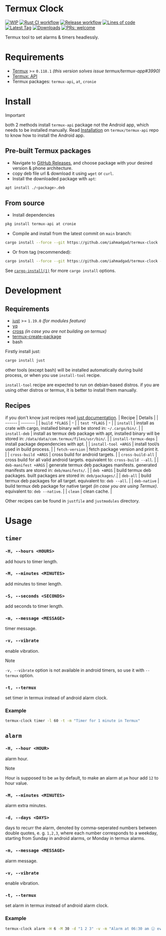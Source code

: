 # Termux Clock
[![WIP](https://img.shields.io/badge/%F0%9F%9B%A0-WIP-cyan)](#)
[![Rust CI workflow](https://img.shields.io/github/actions/workflow/status/iahmadgad/termux-clock/rust.yml?label=Rust%20CI&logo=rust)](https://github.com/iahmadgad/termux-clock/actions/workflows/rust.yml)
[![Release workflow](https://img.shields.io/github/actions/workflow/status/iahmadgad/termux-clock/release.yml?label=Release&logo=github)](https://github.com/iahmadgad/termux-clock/actions/workflows/release.yml)
[![Lines of code](https://tokei.rs/b1/github/iahmadgad/termux-clock?category=code&label=Lines%20of%20code&style=flat)](#)
[![Latest Tag](https://img.shields.io/github/v/tag/iahmadgad/termux-clock?label=Latest%20tag&sort=semver)](https://github.com/iahmadgad/termux-clock/tags)
[![Downloads](https://img.shields.io/github/downloads/iahmadgad/termux-clock/total?label=Downloads%20(GH))](https://github.com/iahmadgad/termux-clock/releases)
[![PRs: welcome](https://img.shields.io/badge/PRs-welcome-lemon)](https://github.com/iahmadgad/termux-clock/fork)

Termux tool to set alarms & timers headlessly.

# Requirements
- [Termux](https://github.com/termux/termux-app) >= `0.118.1` _(this version solves issue termux/termux-app#3990)_
- [Termux: API](https://github.com/termux/termux-api)
- Termux packages: `termux-api`, `at`, `cronie`

# Install
> [!IMPORTANT]
> both 2 methods install `termux-api` package not the Android app, which needs to be installed manually.
> Read [Installation](https://github.com/termux/termux-api?tab=readme-ov-file#installation) on `termux/termux-api` repo to know how to install the Android app.
## Pre-built Termux packages
- Navigate to [GitHub Releases](https://github.com/iahmadgad/termux-clock/releases), and choose package with your desired version & phone architecture.
- copy deb file url & download it using `wget` or `curl`.
- Install the downloaded package with `apt`:
```sh
apt install ./<package>.deb
```
## From source
- Install dependencies
```sh
pkg install termux-api at cronie
```
- Compile and install from the latest commit on `main` branch:
```sh
cargo install --force --git https://github.com/iahmadgad/termux-clock
```
- Or from tag (recommended):
```sh
cargo install --force --git https://github.com/iahmadgad/termux-clock --tag <tag>
```
See [`cargo-install(1)`](https://doc.rust-lang.org/cargo/commands/cargo-install.html) for more `cargo install` options.
# Development
## Requirements 
- [just](https://github.com/casey/just) >= `1.19.0` _(for modules feature)_
- [yq](https://github.com/mikefarah/yq)
- [cross](https://github.com/cross-rs/cross) _(in case you are not building on termux)_
- [termux-create-package](https://github.com/termux/termux-create-package)
- bash

Firstly install just:
```sh
cargo install just
```
other tools (except bash) will be installed automatically during build process, or when you use `install-tool` recipe.

`install-tool` recipe are expected to run on debian-based distros. if you are using other distros or termux, it is better to install them manually.
## Recipes
if you don't know just recipes read [just documentation](https://just.systems/man/en/).
| Recipe | Details |
| ------ | ------- |
| `build *FLAGS` | - |
| `test *FLAGS` | - |
| `install` | install as crate with cargo, installed binary will be stored in: `~/.cargo/bin/`. |
| `install-deb` | install as termux deb package with apt, installed binary will be stored in: `/data/data/com.termux/files/usr/bin/`. |
| `install-termux-deps` | install package dependencies with apt. |
| `install-tool +ARGS` | install tool/s used in build process. |
| `fetch-version` | fetch package version and print it. |
| `cross-build +ARGS` | cross build for android targets. |
| `cross-build-all` | cross build for all valid android targets. equivalent to: `cross-build --all`. |
| `deb-manifest +ARGS` | generate termux deb packages manifests. generated manifests are stored in: `deb/manifests/`. |
| `deb +ARGS` | build termux deb packages. built packages are stored in: `deb/packages/`.|
| `deb-all` | build termux deb packages for all target. equivalent to: `deb --all`. |
| `deb-native` | build termux deb package for native target _(in case you are using Termux)_. equivalent to: `deb --native`. |
| `clean` | clean cache. |

Other recipes can be found in `justfile` and `justmodules` directory.
# Usage
## `timer`
### `-H, --hours <HOURS>`
add hours to timer length.
### `-M, --minutes <MINUTES>`
add minutes to timer length.
### `-S, --seconds <SECONDS>`
add seconds to timer length.
### `-m, --message <MESSAGE>`
timer message.
### `-v, --vibrate`
enable vibration.
> [!NOTE]
> `-v, --vibrate` option is not available in android timers, so use it with `--termux` option.
### `-t, --termux`
set timer in termux instead of android alarm clock.
### Example
```sh
termux-clock timer -l 60 -t -m "Timer for 1 minute in Termux"
```
## `alarm`
### `-H, --hour <HOUR>`
alarm hour.
> [!NOTE]
> Hour is supposed to be `am` by default, to make an alarm at `pm` hour add `12` to hour value.
### `-M, --minutes <MINUTES>`
alarm extra minutes.
### `-d, --days <DAYS>`
days to recurr the alarm, denoted by comma-seperated numbers between double quotes, e. g. `1,2,3`, where each number corresponds to a weekday, starting from Sunday in android alarms, or Monday in termux alarms.
### `-m, --message <MESSAGE>`
alarm message.
### `-v, --vibrate`
enable vibration.
### `-t, --termux`
set alarm in termux instead of android alarm clock.
### Example
```sh
termux-clock alarm -H 6 -M 30 -d "1 2 3" -v -m "Alarm at 06:30 am 🕡 every Sunday, Monday and Tuesday with vibration enabled 📳"
```
